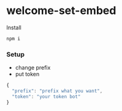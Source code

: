# welcome-set-embed

Install
```js
npm i
```

### Setup
+ change prefix
+ put token
```js
{
  "prefix": "prefix what you want",
  "token": "your token bot"
}
```
